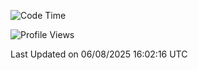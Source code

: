 <!--START_SECTION:waka-->
![Code Time](http://img.shields.io/badge/Code%20Time-3%2C056%20hrs%2012%20mins-blue)

![Profile Views](http://img.shields.io/badge/Profile%20Views-1-blue)


 Last Updated on 06/08/2025 16:02:16 UTC
<!--END_SECTION:waka-->